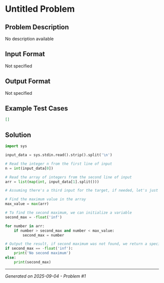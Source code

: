 # Untitled Problem

## Problem Description
No description available

## Input Format
Not specified

## Output Format
Not specified

## Example Test Cases
```json
[]
```

## Solution
```python
import sys

input_data = sys.stdin.read().strip().split('\n')

# Read the integer n from the first line of input
n = int(input_data[0])

# Read the array of integers from the second line of input
arr = list(map(int, input_data[1].split()))

# Assuming there's a third input for the target, if needed, let's just find the maximum

# Find the maximum value in the array
max_value = max(arr)

# To find the second maximum, we can initialize a variable
second_max = -float('inf')

for number in arr:
    if number > second_max and number < max_value:
        second_max = number

# Output the result, if second maximum was not found, we return a specific message
if second_max == -float('inf'):
    print('No second maximum')
else:
    print(second_max)
```

---
*Generated on 2025-09-04 - Problem #1*